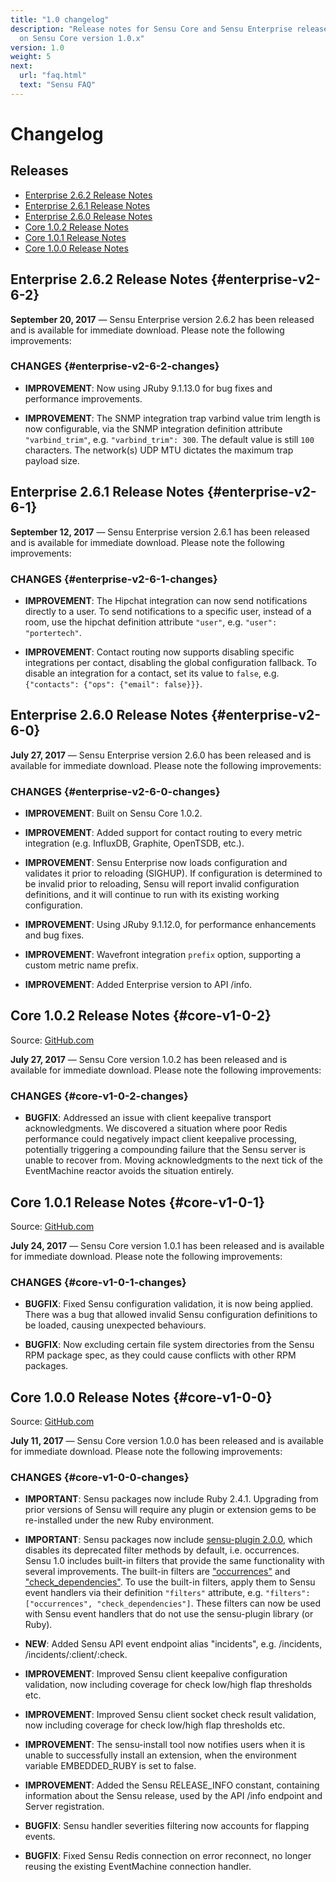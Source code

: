```yaml
---
title: "1.0 changelog"
description: "Release notes for Sensu Core and Sensu Enterprise releases based
  on Sensu Core version 1.0.x"
version: 1.0
weight: 5
next:
  url: "faq.html"
  text: "Sensu FAQ"
---
```


# Changelog

## Releases

- [Enterprise 2.6.2 Release Notes](#enterprise-v2-6-2)
- [Enterprise 2.6.1 Release Notes](#enterprise-v2-6-1)
- [Enterprise 2.6.0 Release Notes](#enterprise-v2-6-0)
- [Core 1.0.2 Release Notes](#core-v1-0-2)
- [Core 1.0.1 Release Notes](#core-v1-0-1)
- [Core 1.0.0 Release Notes](#core-v1-0-0)

## Enterprise 2.6.2 Release Notes {#enterprise-v2-6-2}

**September 20, 2017** &mdash; Sensu Enterprise version 2.6.2 has been
	released and is available for immediate download. Please note the
	following improvements:

### CHANGES {#enterprise-v2-6-2-changes}

- **IMPROVEMENT**: Now using JRuby 9.1.13.0 for bug fixes and performance
	improvements.

- **IMPROVEMENT**: The SNMP integration trap varbind value trim length is
	now configurable, via the SNMP integration definition attribute
	`"varbind_trim"`, e.g. `"varbind_trim": 300`. The default value is
	still `100` characters. The network(s) UDP MTU dictates the
	maximum trap payload size.

## Enterprise 2.6.1 Release Notes {#enterprise-v2-6-1}

**September 12, 2017** &mdash; Sensu Enterprise version 2.6.1 has been
	released and is available for immediate download. Please note the
	following improvements:

### CHANGES {#enterprise-v2-6-1-changes}

- **IMPROVEMENT**: The Hipchat integration can now send notifications
	directly to a user. To send notifications to a specific user,
	instead of a room, use the hipchat definition attribute `"user"`,
	e.g. `"user": "portertech"`.

- **IMPROVEMENT**: Contact routing now supports disabling specific
	integrations per contact, disabling the global configuration
	fallback. To disable an integration for a contact, set its value
	to `false`, e.g. `{"contacts": {"ops": {"email": false}}}`.

## Enterprise 2.6.0 Release Notes {#enterprise-v2-6-0}

**July 27, 2017** &mdash; Sensu Enterprise version 2.6.0 has been
	released and is available for immediate download. Please note the
	following improvements:

### CHANGES {#enterprise-v2-6-0-changes}

- **IMPROVEMENT**: Built on Sensu Core 1.0.2.

- **IMPROVEMENT**: Added support for contact routing to every metric
	integration (e.g. InfluxDB, Graphite, OpenTSDB, etc.).

- **IMPROVEMENT**: Sensu Enterprise now loads configuration and validates
	it prior to reloading (SIGHUP). If configuration is determined to
	be invalid prior to reloading, Sensu will report invalid
	configuration definitions, and it will continue to run with its
	existing working configuration.

- **IMPROVEMENT**: Using JRuby 9.1.12.0, for performance enhancements and
	bug fixes.

- **IMPROVEMENT**: Wavefront integration `prefix` option, supporting a
	custom metric name prefix.

- **IMPROVEMENT**: Added Enterprise version to API /info.

## Core 1.0.2 Release Notes {#core-v1-0-2}

Source: [GitHub.com][7]

**July 27, 2017** &mdash; Sensu Core version 1.0.2 has been released
	and is available for immediate download. Please note the following
	improvements:

### CHANGES {#core-v1-0-2-changes}

- **BUGFIX**: Addressed an issue with client keepalive transport
	acknowledgments. We discovered a situation where poor Redis
	performance could negatively impact client keepalive processing,
	potentially triggering a compounding failure that the Sensu server
	is unable to recover from. Moving acknowledgments to the next tick
	of the EventMachine reactor avoids the situation entirely.

## Core 1.0.1 Release Notes {#core-v1-0-1}

Source: [GitHub.com][6]

**July 24, 2017** &mdash; Sensu Core version 1.0.1 has been released
	and is available for immediate download. Please note the following
	improvements:

### CHANGES {#core-v1-0-1-changes}

- **BUGFIX**: Fixed Sensu configuration validation, it is now being
	applied. There was a bug that allowed invalid Sensu configuration
	definitions to be loaded, causing unexpected behaviours.

- **BUGFIX**: Now excluding certain file system directories from the Sensu
	RPM package spec, as they could cause conflicts with other RPM
	packages.

## Core 1.0.0 Release Notes {#core-v1-0-0}

Source: [GitHub.com][2]

**July 11, 2017** &mdash; Sensu Core version 1.0.0 has been released
	and is available for immediate download. Please note the following
	improvements:

### CHANGES {#core-v1-0-0-changes}

- **IMPORTANT**: Sensu packages now include Ruby 2.4.1. Upgrading from
	prior versions of Sensu will require any plugin or extension gems
	to be re-installed under the new Ruby environment.

- **IMPORTANT**: Sensu packages now include [sensu-plugin 2.0.0][3], which
	disables its deprecated filter methods by default, i.e.
	occurrences. Sensu 1.0 includes built-in filters that provide the
	same functionality with several improvements. The built-in filters
	are ["occurrences"][4] and ["check_dependencies"][5]. To use the
	built-in filters, apply them to Sensu event handlers via their
	definition `"filters"` attribute, e.g. `"filters": ["occurrences",
	"check_dependencies"]`. These filters can now be used with Sensu
	event handlers that do not use the sensu-plugin library (or Ruby).

- **NEW**: Added Sensu API event endpoint alias "incidents", e.g.
	/incidents, /incidents/:client/:check.

- **IMPROVEMENT**: Improved Sensu client keepalive configuration
	validation, now including coverage for check low/high flap
	thresholds etc.

- **IMPROVEMENT**: Improved Sensu client socket check result validation,
	now including coverage for check low/high flap thresholds etc.

- **IMPROVEMENT**: The sensu-install tool now notifies users when it is
	unable to successfully install an extension, when the environment
	variable EMBEDDED_RUBY is set to false.

- **IMPROVEMENT**: Added the Sensu RELEASE_INFO constant, containing
	information about the Sensu release, used by the API /info
	endpoint and Server registration.

- **BUGFIX**: Sensu handler severities filtering now accounts for flapping
	events.

- **BUGFIX**: Fixed Sensu Redis connection on error reconnect, no longer
	reusing the existing EventMachine connection handler.

[1]: https://github.com/sensu/sensu/blob/master/CHANGELOG.md
[2]: https://github.com/sensu/sensu/blob/master/CHANGELOG.md#100---2017-07-11
[3]: https://github.com/sensu-plugins/sensu-plugin/blob/master/CHANGELOG.md#v200---2017-03-29
[4]: https://github.com/sensu-extensions/sensu-extensions-occurrences
[5]: https://github.com/sensu-extensions/sensu-extensions-check-dependencies
[6]: https://github.com/sensu/sensu/blob/master/CHANGELOG.md#101---2017-07-24
[7]: https://github.com/sensu/sensu/blob/master/CHANGELOG.md#102---2017-07-27
